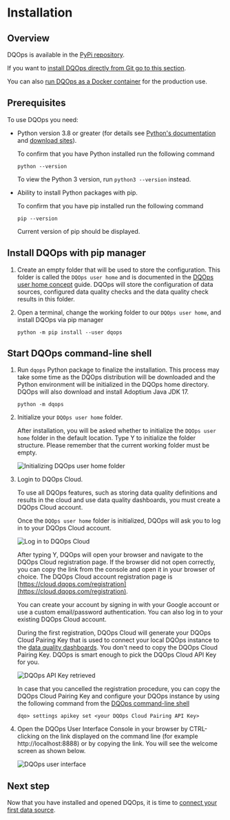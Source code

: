 # Installation

## Overview

DQOps is available in the  [PyPi repository](https://pypi.org/project/dqops/).

If you want to [install DQOps directly from Git go to this section](../dqops-installation/install-dqops-from-git.md).

You can also [run DQOps as a Docker container](../dqops-installation/run-dqops-as-docker-container.md) for the production use.


## Prerequisites

To use DQOps you need:

  - Python version 3.8 or greater (for details see [Python's documentation](https://www.python.org/doc/) and [download sites](https://www.python.org/downloads/)).

    To confirm that you have Python installed run the following command
    ```
    python --version
    ```
    To view the Python 3 version, run `python3 --version` instead.


  - Ability to install Python packages with pip.
    
    To confirm that you have pip installed run the following command
    ```
    pip --version
    ```
    Current version of pip should be displayed.


## Install DQOps with pip manager

1. Create an empty folder that will be used to store the configuration. 
   This folder is called the `DQOps user home` and is documented in the
   [DQOps user home concept](../dqo-concepts/home-folders/dqops-user-home.md) guide.
   DQOps will store the configuration of data sources, configured data quality checks and the data quality check
   results in this folder.

2. Open a terminal, change the working folder to our `DQOps user home`, and install DQOps via pip manager

    ```
    python -m pip install --user dqops
    ```


## Start DQOps command-line shell

1.  Run `dqops` Python package to finalize the installation. This process may take some time as the DQOps distribution will be downloaded
    and the Python environment will be initialized in the DQOps home directory. DQOps will also download and install Adoptium Java JDK 17.

    ```
    python -m dqops
    ```

2.  Initialize your `DQOps user home` folder.

    After installation, you will be asked whether to initialize the `DQOps user home` folder in the default location. 
    Type Y to initialize the folder structure. Please remember that the current working folder must be empty.  

    ![Initializing DQOps user home folder](https://dqops.com/docs/images/getting-started/initializing-user-home-folder2.png)

3.  Login to DQOps Cloud.
   
    To use all DQOps features, such as storing data quality definitions and results in the cloud and use data quality dashboards, you
    must create a DQOps Cloud account.

    Once the `DQOps user home` folder is initialized, DQOps will ask you to log in to your DQOps Cloud account.

    ![Log in to DQOps Cloud](https://dqops.com/docs/images/getting-started/log-in-to-dqops-cloud3.png)

    After typing Y, DQOps will open your browser and navigate to the DQOps Cloud registration page.
    If the browser did not open correctly, you can copy the link from the console and open it in your browser of choice.
    The DQOps Cloud account registration page is [https://cloud.dqops.com/registration](https://cloud.dqops.com/registration).

    You can create your account by signing in with your Google account or use a custom email/password authentication.
    You can also log in to your existing DQOps Cloud account.

    During the first registration, DQOps Cloud will generate your DQOps Cloud Pairing Key that is used to connect your local
    DQOps instance to the [data quality dashboards](../dqo-concepts/types-of-data-quality-dashboards.md).
    You don't need to copy the DQOps Cloud Pairing Key. DQOps is smart enough to pick the DQOps Cloud API Key for you.

    ![DQOps API Key retrieved](https://dqops.com/docs/images/getting-started/dqops-api-key-retrieved.png)

    In case that you cancelled the registration procedure, you can copy the DQOps Cloud Pairing Key and configure your DQOps instance
    by using the following command from the [DQOps command-line shell](../dqo-concepts/command-line-interface.md)

    ```
    dqo> settings apikey set <your DQOps Cloud Pairing API Key>
    ```

4.  Open the DQOps User Interface Console in your browser by CTRL-clicking on the link displayed on the command line (for example http://localhost:8888) 
    or by copying the link. You will see the welcome screen as shown below. 

    ![DQOps user interface](https://dqops.com/docs/images/getting-started/dqops-user-interface.png)

## Next step

Now that you have installed and opened DQOps, it is time to
[connect your first data source](add-data-source-connection.md).
